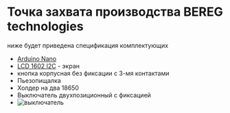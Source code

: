 # Точка захвата производства BEREG technologies

ниже будет приведена спецификация комплектующих

* [Arduino Nano](http://arduino.ru/Hardware/ArduinoBoardNano) 
* [LCD 1602 I2C](https://www.chipdip.ru/product/iic-i2c-twi-1602-lcd-blue) - экран
* кнопка корпусная без фиксации с 3-мя контактами
* Пьезопищалка
* Холдер  на два 18650 
* Выключатель двухпозиционный с фиксацией
* ![выключатель](http://jewelfox.ru/lots/4568.jpg)

